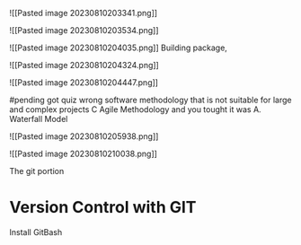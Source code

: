 ![[Pasted image 20230810203341.png]]


![[Pasted image 20230810203534.png]]

![[Pasted image 20230810204035.png]]
Building package,


![[Pasted image 20230810204324.png]]

![[Pasted image 20230810204447.png]]

#pending got quiz wrong software methodology that is not suitable for  large and complex projects C Agile Methodology and you tought it was A. Waterfall Model

![[Pasted image 20230810205938.png]]

![[Pasted image 20230810210038.png]]

The git portion

# Version Control with GIT

Install GitBash

